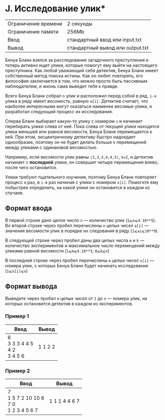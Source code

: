# J. Исследование улик*

|   |   |
|---|---|
|Ограничение времени|2 секунды|
|Ограничение памяти|256Mb|
|Ввод|стандартный ввод или input.txt|
|Вывод|стандартный вывод или output.txt|

Бенуа Бланк взялся за расследование загадочного преступления и теперь активно ищет улики, которые помогут ему выйти на настоящего преступника. Как любой уважающий себя детектив, Бенуа Бланк имеет собственный метод поиска истины. Как он любит повторять, его философия заключается в том, что можно просто быть пассивным наблюдателем, и жизнь сама выведет тебя к правде.

Всего Бенуа Бланк собрал `n` улик и расположил перед собой в ряд, `i-я` улика в ряду имеет _весомость_, равную `a[i]`​. Детектив считает, что наиболее интересными могут оказаться наименее весомые улики, и разработал следующий процесс их исследования.

Сперва Бланк выбирает какую-то улику с номером `x` и начинает перебирать улики слева от неё. Пока слева от текущей улики находится улика меньшей или равной весомости, Бенуа Бланк перемещается к ней. При этом, эксцентричному детективу быстро надоедает однообразие, поэтому он не будет делать больше `k` перемещений между уликами с одинаковой весомостью.

Например, если весомости улик равны `⟨3,3,3,4,4,5⟩`, `k=2`, и детектив начинает с **последней** улики, он совершит четыре перемещения влево, после чего остановится.

Улики требуют тщательного изучения, поэтому Бенуа Бланк повторяет процесс `m` раз, в `i-й` раз начиная с улики с номером `x[i]`​. Помогите ему побыстрее определить, на какой улике он остановится в каждом из случаев.

## Формат ввода

В первой строке дано целое число `n` — количество улик (`1⩽n⩽4⋅10**5`). Во второй строке через пробел перечислены `n` целых чисел `a[i]`​ — значения весомости улик в порядке их следования в ряду (`1⩽ai⩽10**9`).

В следующей строке через пробел даны два целых числа `m` и `k` — количество экспериментов и максимальное число перемещений между уликами равной весомости (`1⩽m⩽4⋅10**5`; `0⩽k⩽n`)

В последней строке через пробел перечислены `m` целых чисел `x[i]`​ — номера улик, с которых Бенуа Бланк будет начинать исследование (`1⩽x[i]⩽n`)

## Формат вывода

Выведите через пробел `m` целых чисел от `1` до `n` — номера улик, на которых остановится детектив в каждом из экспериментов.

### Пример 1

| Ввод                               | Вывод   |
| ---------------------------------- | ------- |
| 6<br>3 3 3 4 4 5<br>4 2<br>3 4 5 6 | 1 1 2 2 |

### Пример 2

| Ввод                                         | Вывод         |
| -------------------------------------------- | ------------- |
| 7<br>1 5 7 2 10 10 6<br>7 0<br>1 2 3 4 5 6 7 | 1 1 1 4 4 6 7 |